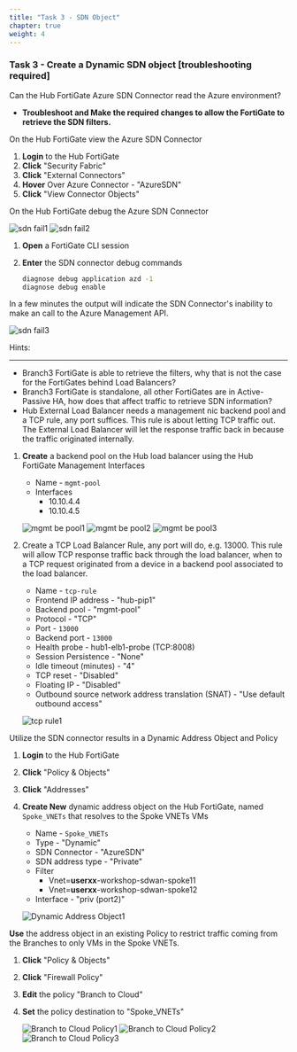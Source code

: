 ```yaml
---
title: "Task 3 - SDN Object"
chapter: true
weight: 4
---
```


### Task 3 - Create a Dynamic SDN object [troubleshooting required]

Can the Hub FortiGate Azure SDN Connector read the Azure environment?

* **Troubleshoot and Make the required changes to allow the FortiGate to retrieve the SDN filters.**

On the Hub FortiGate view the Azure SDN Connector

1. **Login** to the Hub FortiGate
1. **Click** "Security Fabric"
1. **Click** "External Connectors"
1. **Hover** Over Azure Connector - "AzureSDN"
1. **Click** "View Connector Objects"

On the Hub FortiGate debug the Azure SDN Connector

![sdn fail1](../images/sdn-fail-01.jpg)
![sdn fail2](../images/sdn-fail-02.jpg)

1. **Open** a FortiGate CLI session
1. **Enter** the SDN connector debug commands

      ```bash
      diagnose debug application azd -1
      diagnose debug enable
      ```

In a few minutes the output will indicate the SDN Connector's inability to make an call to the Azure Management API.

![sdn fail3](../images/sdn-fail-03.jpg)

Hints:
***

* Branch3 FortiGate is able to retrieve the filters, why that is not the case for the FortiGates behind Load Balancers?
* Branch3 FortiGate is standalone, all other FortiGates are in Active-Passive HA, how does that affect traffic to retrieve SDN information?
* Hub External Load Balancer needs a management nic backend pool and a TCP rule, any port suffices. This rule is about letting TCP traffic out. The External Load Balancer will let the response traffic back in because the traffic originated internally.

1. **Create** a backend pool on the Hub load balancer using the Hub FortiGate Management Interfaces

    * Name - `mgmt-pool`
    * Interfaces
        * 10.10.4.4
        * 10.10.4.5

    ![mgmt be pool1](../images/mgmt-backend-pool-01.jpg)
    ![mgmt be pool2](../images/mgmt-backend-pool-02.jpg)
    ![mgmt be pool3](../images/mgmt-backend-pool-03.jpg)

1. Create a TCP Load Balancer Rule, any port will do, e.g. 13000. This rule will allow TCP response traffic back through the load balancer, when to a TCP request originated from a device in a backend pool associated to the load balancer.

    * Name - `tcp-rule`
    * Frontend IP address - "hub-pip1"
    * Backend pool - "mgmt-pool"
    * Protocol - "TCP"
    * Port - `13000`
    * Backend port - `13000`
    * Health probe - hub1-elb1-probe (TCP:8008)
    * Session Persistence - "None"
    * Idle timeout (minutes) - "4"
    * TCP reset - "Disabled"
    * Floating IP - "Disabled"
    * Outbound source network address translation (SNAT) - "Use default outbound access"

    ![tcp rule1](../images/tcp-rule-01.jpg)

Utilize the SDN connector results in a Dynamic Address Object and Policy

1. **Login** to the Hub FortiGate
1. **Click** "Policy & Objects"
1. **Click** "Addresses"
1. **Create New** dynamic address object on the Hub FortiGate, named `Spoke_VNETs` that resolves to the Spoke VNETs VMs

    * Name - `Spoke_VNETs`
    * Type - "Dynamic"
    * SDN Connector - "AzureSDN"
    * SDN address type - "Private"
    * Filter
        * Vnet=**userxx**-workshop-sdwan-spoke11
        * Vnet=**userxx**-workshop-sdwan-spoke12
    * Interface - "priv (port2)"

    ![Dynamic Address Object1](../images/dynamic-address-object-01.jpg)

**Use** the address object in an existing Policy to restrict traffic coming from the Branches to only VMs in the Spoke VNETs.

1. **Click** "Policy & Objects"
1. **Click** "Firewall Policy"
1. **Edit** the policy "Branch to Cloud"
1. **Set** the policy destination to "Spoke_VNETs"

    ![Branch to Cloud Policy1](../images/policy-branch-to-spoke-01.jpg)
    ![Branch to Cloud Policy2](../images/policy-branch-to-spoke-02.jpg)
    ![Branch to Cloud Policy3](../images/policy-branch-to-spoke-03.jpg)
